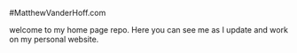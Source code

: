 #MatthewVanderHoff.com

welcome to my home page repo. Here you can see me as I update and work on my personal website.
